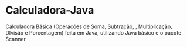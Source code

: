 # Calculadora-Java
Calculadora Básica (Operações de Soma, Subtração, , Multiplicação, DIvisão e Porcentagem) feita em Java, utilizando Java básico e o pacote Scanner
